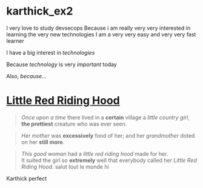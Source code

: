 # karthick_ex2
I very love to study devsecops
Because i am really very very interested in learning the very new technologies
I am a very very easy and very very fast learner


I have a big interest in *technologies*

Because *technology* is very _important_ today

Also, *because*...

# [Little Red Riding Hood](https://sites.pitt.edu/~dash/type0333.html)

> *Once upon a time* there lived in a **certain** village a *little country girl*, **the prettiest** creature who was ever seen.

> *Her mother* was **excessively** fond of her; and her *grandmother* doted on her **still more**.

> *This good woman* had a *little red riding hood* made for her.  
 It suited the girl so **extremely** well that everybody called her *Little Red Riding Hood*. 
salut tout le monde 
hi 

Karthick perfect
